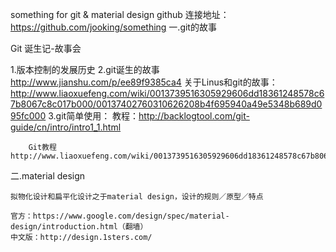 something for git & material design
github 连接地址：https://github.com/jooking/something
一.git的故事

Git 诞生记-故事会

1.版本控制的发展历史
2.git诞生的故事
    http://www.jianshu.com/p/ee89f9385ca4
    关于Linus和git的故事：http://www.liaoxuefeng.com/wiki/0013739516305929606dd18361248578c67b8067c8c017b000/00137402760310626208b4f695940a49e5348b689d095fc000
3.git简单使用：
    教程：http://backlogtool.com/git-guide/cn/intro/intro1_1.html

        Git教程 http://www.liaoxuefeng.com/wiki/0013739516305929606dd18361248578c67b8067c8c017b000


二.material design 

    拟物化设计和扁平化设计之于material design，设计的规则／原型／特点

    官方：https://www.google.com/design/spec/material-design/introduction.html（翻墙）
    中文版：http://design.1sters.com/


